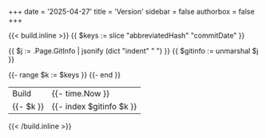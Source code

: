 +++
date = '2025-04-27'
title = 'Version'
sidebar = false
authorbox = false
+++

{{< build.inline >}}
{{ $keys := slice "abbreviatedHash" "commitDate" }}
<!-- Ugly hack GitInfo to json to dict -->
{{ $j := .Page.GitInfo | jsonify (dict "indent" "  ") }}
{{ $gitinfo :=  unmarshal $j }}

<table>
    <tr>
        <td>Build</td>
        <td>{{- time.Now }}</td>
    </tr>
    {{- range $k := $keys }}
    <tr>
        <td>{{- $k }}</td>
        <td>{{- index $gitinfo $k }}</td>
    </tr>
    {{- end }}
</table>
{{< /build.inline >}}
